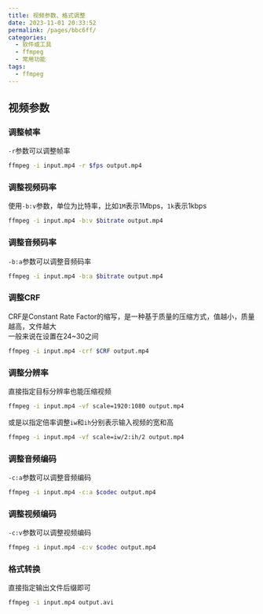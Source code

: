 ```yaml
---
title: 视频参数、格式调整
date: 2023-11-01 20:33:52
permalink: /pages/bbc6ff/
categories:
  - 软件或工具
  - ffmpeg
  - 常用功能
tags:
  - ffmpeg
---
```


## 视频参数

### 调整帧率
`-r`参数可以调整帧率
```bash
ffmpeg -i input.mp4 -r $fps output.mp4
```

### 调整视频码率
使用`-b:v`参数，单位为比特率，比如`1M`表示1Mbps，`1k`表示1kbps
```bash
ffmpeg -i input.mp4 -b:v $bitrate output.mp4
```

### 调整音频码率
`-b:a`参数可以调整音频码率
```bash
ffmpeg -i input.mp4 -b:a $bitrate output.mp4
```

### 调整CRF
CRF是Constant Rate Factor的缩写，是一种基于质量的压缩方式，值越小，质量越高，文件越大\
一般来说在设置在24~30之间
```bash
ffmpeg -i input.mp4 -crf $CRF output.mp4
```

### 调整分辨率
直接指定目标分辨率也能压缩视频
```bash
ffmpeg -i input.mp4 -vf scale=1920:1080 output.mp4
```
或是以指定倍率调整`iw`和`ih`分别表示输入视频的宽和高
```bash
ffmpeg -i input.mp4 -vf scale=iw/2:ih/2 output.mp4
```

### 调整音频编码
`-c:a`参数可以调整音频编码
```bash
ffmpeg -i input.mp4 -c:a $codec output.mp4
```

### 调整视频编码
`-c:v`参数可以调整视频编码
```bash
ffmpeg -i input.mp4 -c:v $codec output.mp4
```

### 格式转换
直接指定输出文件后缀即可
```bash
ffmpeg -i input.mp4 output.avi
```
